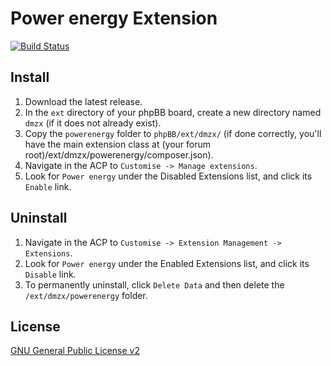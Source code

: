 # Power energy Extension

[![Build Status](https://travis-ci.com/dmzx/Power-energy.svg?branch=main)](https://travis-ci.com/dmzx/Power-energy)

## Install
1. Download the latest release.
2. In the `ext` directory of your phpBB board, create a new directory named `dmzx` (if it does not already exist).
3. Copy the `powerenergy` folder to `phpBB/ext/dmzx/` (if done correctly, you'll have the main extension class at (your forum root)/ext/dmzx/powerenergy/composer.json).
4. Navigate in the ACP to `Customise -> Manage extensions`.
5. Look for `Power energy` under the Disabled Extensions list, and click its `Enable` link.

## Uninstall
1. Navigate in the ACP to `Customise -> Extension Management -> Extensions`.
2. Look for `Power energy` under the Enabled Extensions list, and click its `Disable` link.
3. To permanently uninstall, click `Delete Data` and then delete the `/ext/dmzx/powerenergy` folder.

## License

[GNU General Public License v2](http://opensource.org/licenses/GPL-2.0)
